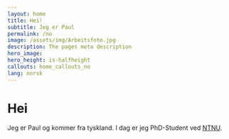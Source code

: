 ```yaml
---
layout: home
title: Hei!
subtitle: Jeg er Paul
permalink: /no
image: /assets/img/Arbeitsfoto.jpg
description: The pages meta description
hero_image: 
hero_height: is-halfheight
callouts: home_callouts_no
lang: norsk
---
```

# Hei

Jeg er Paul og kommer fra tyskland. 
I dag er jeg PhD-Student ved [NTNU](https://www.ntnu.edu/employees/paul.j.r.von.dohren). 

